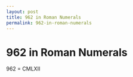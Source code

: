 ```yaml
---
layout: post
title: 962 in Roman Numerals
permalink: 962-in-roman-numerals
---
```


# 962 in Roman Numerals

962 = CMLXII
